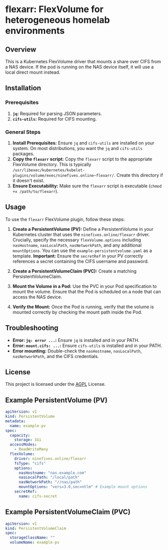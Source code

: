 # flexarr: FlexVolume for heterogeneous homelab environments

## Overview

This is a Kubernetes FlexVolume driver that mounts a share over CIFS from a NAS device. If the pod is running on the NAS device itself, it will use a local direct mount instead.

## Installation

### Prerequisites

1. **`jq`:**  Required for parsing JSON parameters.
2. **`cifs-utils`:** Required for CIFS mounting.

### General Steps

1. **Install Prerequisites:** Ensure `jq` and `cifs-utils` are installed on your system.  On most distributions, you want the `jq` and `cifs-utils` packages.
2. **Copy the `flexarr` script:** Copy the `flexarr` script to the appropriate FlexVolume directory.  This is typically `/usr/libexec/kubernetes/kubelet-plugins/volume/exec/ninefives.online~flexarr/`.  Create this directory if it doesn't exist.
3. **Ensure Executability:** Make sure the `flexarr` script is executable (`chmod +x /path/to/flexarr`).

## Usage

To use the `flexarr` FlexVolume plugin, follow these steps:

1. **Create a PersistentVolume (PV):** Define a PersistentVolume in your Kubernetes cluster that uses the `ninefives.online/flexarr` driver.  Crucially, specify the necessary `flexVolume.options` including `nasHostname`, `nasLocalPath`, `nasNetworkPath`, and any additional `mountOptions`.  You can use the `example-persistentvolume.yaml` as a template.  **Important:**  Ensure the `secretRef` in your PV correctly references a secret containing the CIFS username and password.

2. **Create a PersistentVolumeClaim (PVC):** Create a matching PersistentVolumeClaim.

3. **Mount the Volume in a Pod:** Use the PVC in your Pod specification to mount the volume. Ensure that the Pod is scheduled on a node that can access the NAS device.

4. **Verify the Mount:** Once the Pod is running, verify that the volume is mounted correctly by checking the mount path inside the Pod.

## Troubleshooting

* **Error: `jq: error ...`:**  Ensure `jq` is installed and in your PATH.
* **Error: `mount.cifs: ...`:**  Ensure `cifs-utils` is installed and in your PATH.
* **Error mounting:** Double-check the `nasHostname`, `nasLocalPath`, `nasNetworkPath`, and the CIFS credentials.

## License

This project is licensed under the [AGPL](https://www.gnu.org/licenses/agpl-3.0.html) License.


## Example PersistentVolume (PV)

```yaml
apiVersion: v1
kind: PersistentVolume
metadata:
  name: example-pv
spec:
  capacity:
    storage: 1Gi
  accessModes:
    - ReadWriteMany
  flexVolume:
    driver: ninefives.online/flexarr
    fsType: "cifs"
    options:
      nasHostname: "nas.example.com"
      nasLocalPath: "/local/path"
      nasNetworkPath: "//nas/path"
      mountOptions: "vers=3.0,sec=ntlm" # Example mount options
    secretRef:
      name: cifs-secret
```

## Example PersistentVolumeClaim (PVC)

```yaml
apiVersion: v1
kind: PersistentVolumeClaim
spec:
  storageClassName: ""
  volumeName: example-pv
```


